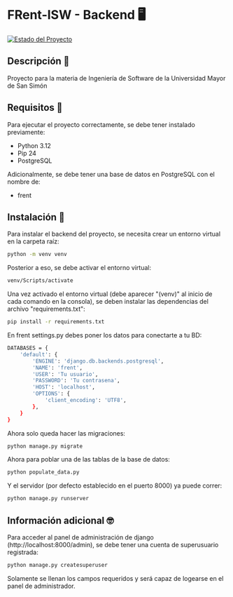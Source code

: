 # FRent-ISW - Backend 🖥️

[![Estado del Proyecto](https://img.shields.io/badge/Estado-En%20desarrollo-yellow)](https://github.com/RodriC98374/FRent-ISW)

## Descripción 📜

Proyecto para la materia de Ingeniería de Software de la Universidad Mayor de San Simón

## Requisitos 🔧

Para ejecutar el proyecto correctamente, se debe tener instalado previamente:

* Python 3.12
* Pip 24
* PostgreSQL

Adicionalmente, se debe tener una base de datos en PostgreSQL con el nombre de:

* frent

## Instalación 💾

Para instalar el backend del proyecto, se necesita crear un entorno virtual en la carpeta raíz:

```bash
python -m venv venv
```

Posterior a eso, se debe activar el entorno virtual:

```bash
venv/Scripts/activate
```

Una vez activado el entorno virtual (debe aparecer "(venv)" al inicio de cada comando en la consola), se deben instalar las dependencias del archivo "requirements.txt":

```bash
pip install -r requirements.txt
```

En frent settings.py debes poner los datos para conectarte a tu BD:

```bash
DATABASES = {
    'default': {
        'ENGINE': 'django.db.backends.postgresql',
        'NAME': 'frent',
        'USER': 'Tu usuario',
        'PASSWORD': 'Tu contrasena',
        'HOST': 'localhost',
        'OPTIONS': {
            'client_encoding': 'UTF8',
        },
    }
}
```

Ahora solo queda hacer las migraciones:

```bash
python manage.py migrate
```

Ahora para poblar una de las tablas de la base de datos:

```bash
python populate_data.py
```

Y el servidor (por defecto establecido en el puerto 8000) ya puede correr:

```bash
python manage.py runserver
```

## Información adicional 🤓

Para acceder al panel de administración de django (http://localhost:8000/admin), se debe tener una cuenta de superusuario registrada:

```bash
python manage.py createsuperuser
```
Solamente se llenan los campos requeridos y será capaz de logearse en el panel de administrador.
